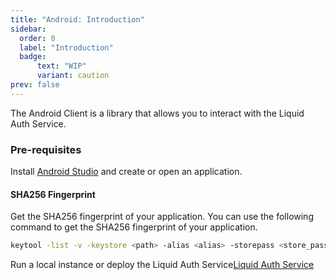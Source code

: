 ```yaml
---
title: "Android: Introduction"
sidebar:
  order: 0
  label: "Introduction"
  badge:
      text: "WIP"
      variant: caution
prev: false
---
```


The Android Client is a library that allows you to interact with the Liquid Auth Service.

### Pre-requisites

Install [Android Studio]() and create or open an application. 


#### SHA256 Fingerprint

Get the SHA256 fingerprint of your application. You can use the following command to get the SHA256 fingerprint of your application. 

```bash
keytool -list -v -keystore <path> -alias <alias> -storepass <store_password> -keypass <key password>
```



Run a local instance or deploy the Liquid Auth Service[Liquid Auth Service](../../../server/running-locally)
